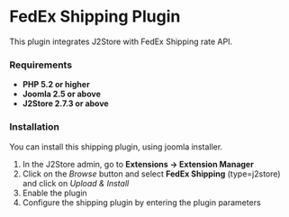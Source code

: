 # FedEx Shipping Plugin

This plugin integrates J2Store with FedEx Shipping rate API.

### Requirements
* **PHP 5.2 or higher**
* **Joomla 2.5 or above**
* **J2Store 2.7.3 or above**

### Installation
You can install this shipping plugin, using joomla installer.

1. In the J2Store admin, go to **Extensions -> Extension Manager**
2. Click on the *Browse* button and select **FedEx Shipping** (type=j2store) and click on *Upload & Install*
3. Enable the plugin
4. Configure the shipping plugin by entering the plugin parameters
